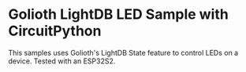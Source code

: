 # Golioth LightDB LED Sample with CircuitPython

This samples uses Golioth's LightDB State feature to control LEDs on a device. Tested with an ESP32S2.
